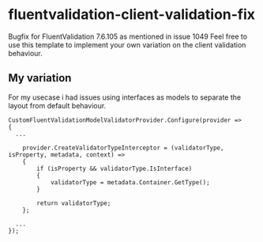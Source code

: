 # fluentvalidation-client-validation-fix
Bugfix for FluentValidation 7.6.105 as mentioned in issue 1049
Feel free to use this template to implement your own variation on the client validation behaviour. 

## My variation
For my usecase i had issues using interfaces as models to separate the layout from default behaviour. 

```
CustomFluentValidationModelValidatorProvider.Configure(provider =>
{
  ...
  
	provider.CreateValidatorTypeInterceptor = (validatorType, isProperty, metadata, context) =>
	{
		if (isProperty && validatorType.IsInterface)
		{
			validatorType = metadata.Container.GetType();
		}

		return validatorType;
	};
  
  ...
});
```
